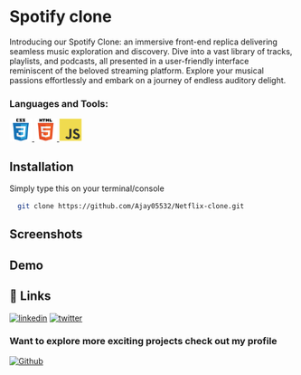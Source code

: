 
# Spotify clone

Introducing our Spotify Clone: an immersive front-end replica delivering seamless music exploration and discovery. Dive into a vast library of tracks, playlists, and podcasts, all presented in a user-friendly interface reminiscent of the beloved streaming platform. Explore your musical passions effortlessly and embark on a journey of endless auditory delight.
<h3 align="left">Languages and Tools:</h3>

<p align="left">  <a href="https://www.w3schools.com/css/" target="_blank" rel="noreferrer"> <img src="https://raw.githubusercontent.com/devicons/devicon/master/icons/css3/css3-original-wordmark.svg" alt="css3" width="40" height="40"/> </a> 
  <a href="https://www.w3.org/html/" target="_blank" rel="noreferrer"> <img src="https://raw.githubusercontent.com/devicons/devicon/master/icons/html5/html5-original-wordmark.svg" alt="html5" width="40" height="40"/> </a> 
  <a href="https://developer.mozilla.org/en-US/docs/Web/JavaScript" target="_blank" rel="noreferrer"> <img src="https://raw.githubusercontent.com/devicons/devicon/master/icons/javascript/javascript-original.svg" alt="javascript" width="40" height="40"/> </a>
</p>

## Installation

Simply type this on your terminal/console

```bash
  git clone https://github.com/Ajay05532/Netflix-clone.git
```

## Screenshots



## Demo


## 🔗 Links
[![linkedin](https://img.shields.io/badge/linkedin-0A66C2?style=for-the-badge&logo=linkedin&logoColor=white)](https://www.linkedin.com/in/ajay-singh-as/)
[![twitter](https://img.shields.io/badge/twitter-1DA1F2?style=for-the-badge&logo=twitter&logoColor=white)](https://twitter.com/AjaySin04609312)

### Want to explore more exciting projects check out my profile

[![Github](https://img.shields.io/badge/my_github-000?style=for-the-badge&logo=ko-fi&logoColor=white)](https://github.com/Ajay05532)
